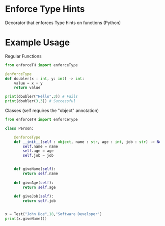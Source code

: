 # Enforce Type Hints
Decorator that enforces Type hints on functions (Python)

# Example Usage
Regular Functions
```py
from enforceTH import enforceType

@enforceType
def doubler(x : int, y: int) -> int:
	value = x + y
	return value

print(doubler("Hello",3)) # Fails
print(doubler(3,3)) # Successful

```

Classes (self requires the "object" annotation)
```py
from enforceTH import enforceType

class Person:

	@enforceType
	def __init__(self : object, name : str, age : int, job : str) -> None:
		self.name = name
		self.age = age
		self.job = job
	

	def giveName(self):
		return self.name
	
	def giveAge(self):
		return self.age
	
	def giveJob(self):
		return self.job


x = Test("John Doe",18,"Software Developer")
print(x.giveName())
```



